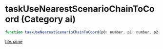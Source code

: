 # taskUseNearestScenarioChainToCoord (Category ai)

```js
function taskUseNearestScenarioChainToCoord(p0: number, p1: number, p2: number, p3: number, p4: number, p5: number): void
```

[filename](taskUseNearestScenarioChainToCoord_m.md ':include')